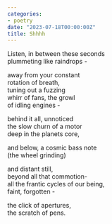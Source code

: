 ```yaml
---
categories:
- poetry
date: "2023-07-18T00:00:00Z"
title: Shhhh
---
```


Listen, in between these seconds    
plummeting like raindrops - 

away from your constant   
rotation of breath,   
tuning out a fuzzing   
whirr of fans, the growl   
of idling engines - 

behind it all, unnoticed    
the slow churn of a motor    
deep in the planets core,   

and below, a cosmic bass note    
(the wheel grinding)   

and distant still,   
beyond all that commotion-    
all the frantic cycles of our being,   
faint, forgotten -   

the click of apertures,   
the scratch of pens.